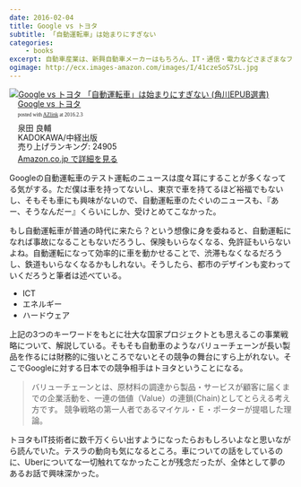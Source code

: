 ```yaml
---
date: 2016-02-04
title: Google vs トヨタ
subtitle: 「自動運転車」は始まりにすぎない
categories: 
    - books
excerpt: 自動車産業は、新興自動車メーカーはもちろん、IT・通信・電力などさまざまなプレーヤーが参入する「異種格闘技戦」となる。主役となるのは、トヨタとグーグル。
ogimage: http://ecx.images-amazon.com/images/I/41czeSoS7sL.jpg
---
```


<div class="azlink-box"><div class="azlink-image" style="float:left"><a href="http://www.amazon.co.jp/exec/obidos/ASIN/4040800230/warikiru-22/ref=nosim/" name="azlinklink" target="_blank"><img src="http://ecx.images-amazon.com/images/I/41czeSoS7sL._SL160_.jpg" alt="Google vs トヨタ 「自動運転車」は始まりにすぎない (角川EPUB選書)" style="border:none" /></a></div><div class="azlink-info" style="float:left;margin-left:15px;line-height:120%"><div class="azlink-name" style="margin-bottom:10px;line-height:120%"><a href="http://www.amazon.co.jp/exec/obidos/ASIN/4040800230/warikiru-22/ref=nosim/" name="azlinklink" target="_blank">Google vs トヨタ</a><div class="azlink-powered-date" style="font-size:7pt;margin-top:5px;font-family:verdana;line-height:120%">posted with <a href="http://sakuratan.biz/azlink/dp/Google%20vs%20%E3%83%88%E3%83%A8%E3%82%BF%20%E3%80%8C%E8%87%AA%E5%8B%95%E9%81%8B%E8%BB%A2%E8%BB%8A%E3%80%8D%E3%81%AF%E5%A7%8B%E3%81%BE%E3%82%8A%E3%81%AB%E3%81%99%E3%81%8E%E3%81%AA%E3%81%84%20(%E8%A7%92%E5%B7%9DEPUB%E9%81%B8%E6%9B%B8)/4040800230/warikiru-22" target="_blank">AZlink</a>  at 2016.2.3</div></div><div class="azlink-detail">泉田 良輔<br />KADOKAWA/中経出版<br />売り上げランキング: 24905<br /></div><div class="azlink-link" style="margin-top:5px"><a href="http://www.amazon.co.jp/exec/obidos/ASIN/4040800230/warikiru-22/ref=nosim/" target="_blank">Amazon.co.jp で詳細を見る</a></div></div><div class="azlink-footer" style="clear:left"></div></div>

Googleの自動運転車のテスト運転のニュースは度々耳にすることが多くなってる気がする。ただ僕は車を持ってないし、東京で車を持てるほど裕福でもないし、そもそも車にも興味がないので、自動運転車のたぐいのニュースも、『あー、そうなんだー』くらいにしか、受けとめてこなかった。

もし自動運転車が普通の時代に来たら？という想像に身を委ねると、自動運転になれば事故になることもないだろうし、保険もいらなくなる、免許証もいらないよね。自動運転になって効率的に車を動かせることで、渋滞もなくなるだろうし、鉄道もいらなくなるかもしれない。そうしたら、都市のデザインも変わっていくだろうと筆者は述べている。

+ ICT
+ エネルギー
+ ハードウェア

上記の3つのキーワードをもとに壮大な国家プロジェクトとも思えるこの事業戦略について、解説している。そもそも自動車のようなバリューチェーンが長い製品を作るには財務的に強いところでないとその競争の舞台にすら上がれない。そこでGoogleに対する日本での競争相手はトヨタということになる。

> バリューチェーンとは、原材料の調達から製品・サービスが顧客に届くまでの企業活動を、一連の価値（Value）の連鎖(Chain)としてとらえる考え方です。 競争戦略の第一人者であるマイケル・Ｅ・ポーターが提唱した理論。

トヨタもIT技術者に数千万くらい出すようになったらおもしろいよなと思いながら読んでいた。テスラの動向も気になるところ。車についての話をしているのに、Uberについてな一切触れてなかったことが残念だったが、全体として夢のあるお話で興味深かった。
